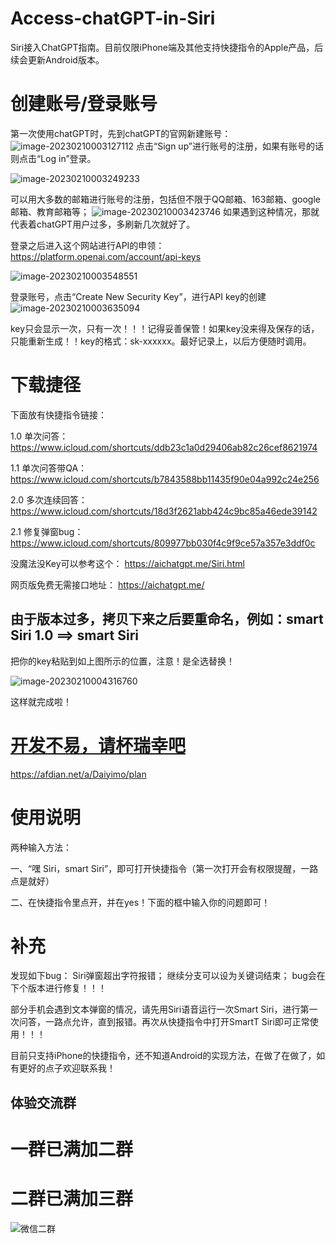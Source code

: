 # Access-chatGPT-in-Siri
Siri接入ChatGPT指南。目前仅限iPhone端及其他支持快捷指令的Apple产品，后续会更新Android版本。

# 创建账号/登录账号

​第一次使用chatGPT时，先到chatGPT的官网新建账号：
![image-20230210003127112](images/image-20230210003127112.png)
点击“Sign up”进行账号的注册，如果有账号的话则点击“Log in”登录。

![image-20230210003249233](images/image-20230210003249233.png)

可以用大多数的邮箱进行账号的注册，包括但不限于QQ邮箱、163邮箱、google邮箱、教育邮箱等；
![image-20230210003423746](images/image-20230210003423746.png)
如果遇到这种情况，那就代表着chatGPT用户过多，多刷新几次就好了。



登录之后进入这个网站进行API的申领：https://platform.openai.com/account/api-keys

![image-20230210003548551](images/image-20230210003548551.png)

登录账号，点击“Create New Security Key”，进行API key的创建![image-20230210003635094](images/image-20230210003635094.png)



key只会显示一次，只有一次！！！记得妥善保管！如果key没来得及保存的话，只能重新生成！！key的格式：sk-xxxxxx。最好记录上，以后方便随时调用。

# 下载捷径

下面放有快捷指令链接：

1.0 单次问答：
https://www.icloud.com/shortcuts/ddb23c1a0d29406ab82c26cef8621974

1.1 单次问答带QA：
https://www.icloud.com/shortcuts/b7843588bb11435f90e04a992c24e256

2.0 多次连续回答：
https://www.icloud.com/shortcuts/18d3f2621abb424c9bc85a46ede39142

2.1 修复弹窗bug：
https://www.icloud.com/shortcuts/809977bb030f4c9f9ce57a357e3ddf0c

没魔法没Key可以参考这个：
https://aichatgpt.me/Siri.html

网页版免费无需接口地址：
https://aichatgpt.me/

## 由于版本过多，拷贝下来之后要重命名，例如：smart Siri 1.0 ==> smart Siri

把你的key粘贴到如上图所示的位置，注意！是全选替换！

![image-20230210004316760](images/image-20230210004316760.png)



这样就完成啦！

# [开发不易，请杯瑞幸吧](https://afdian.net/a/Daiyimo/plan)
https://afdian.net/a/Daiyimo/plan

# 使用说明

两种输入方法：

一、“嘿 Siri，smart Siri”，即可打开快捷指令（第一次打开会有权限提醒，一路点是就好）

二、在快捷指令里点开，并在yes！下面的框中输入你的问题即可！

# 补充

发现如下bug：
Siri弹窗超出字符报错；
继续分支可以设为关键词结束；
bug会在下个版本进行修复！！！

部分手机会遇到文本弹窗的情况，请先用Siri语音运行一次Smart Siri，进行第一次问答，一路点允许，直到报错。再次从快捷指令中打开SmartT Siri即可正常使用！！！

目前只支持iPhone的快捷指令，还不知道Android的实现方法，在做了在做了，如有更好的点子欢迎联系我！
## 体验交流群
# 一群已满加二群
# 二群已满加三群
![微信二群](images/微信三群.jpg)
